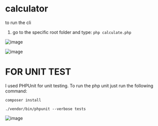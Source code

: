 # calculator

to run the cli
1. go to the specific root folder and type:
 ```php calculate.php```

![image](https://user-images.githubusercontent.com/18145922/199970958-ac2d4aff-c0eb-4a24-9049-75e9c568db81.png)

![image](https://user-images.githubusercontent.com/18145922/199971015-eb780e61-e7e8-4911-97bf-424175e216d6.png)

# FOR UNIT TEST
I used PHPUnit for unit testing. To run the php unit just run the following command:
```
composer install
```

```
./vendor/bin/phpunit --verbose tests
```

![image](https://user-images.githubusercontent.com/18145922/199971087-72a982f6-54dc-465f-ae42-b1d602d7e6eb.png)
